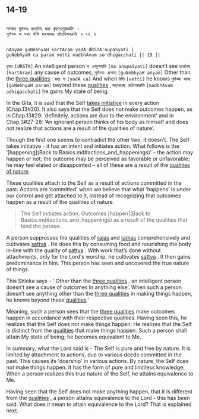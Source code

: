## 14-19


```shloka-sa

नान्यम् गुणेभ्यः कर्तारम् यदा दृष्टाऽनुपष्यति ।
गुणेभ्यः च परम् वेत्ति मद्भावम् सोऽधिगच्छति ॥ १९ ॥

```
```shloka-sa-hk

nAnyam guNebhyaH kartAram yadA dRSTA'nupaSyati |
guNebhyaH ca param vetti madbhAvam so'dhigacchati || 19 ||

```
`दृष्टा` `[dRSTA]` An intelligent person `न अनुपष्यति` `[na anupaSyati]` doesn’t see `कर्तारम्` `[kartAram]` any cause of outcomes, `गुणेभ्यः अन्यम्` `[guNebhyaH anyam]` Other than the 
[three qualities](satva_rajas_tamas)
. `यदा च` `[yadA ca]` And when `वेत्ति` `[vetti]` he knows `गुणेभ्यः परम्` `[guNebhyaH param]` beyond these 
[qualities](satva_rajas_tamas)
, `मद्भावम् अधिगच्छति` `[madbhAvam adhigacchati]` he gains My state of being.

<a name='happenings'></a>
In the Gita, it is said that the Self 
[takes initiative](self_initiates_action)
 in every action (Chap.13#20). It also says that the Self does not make outcomes happen, as in Chap.13#29: ‘definitely, actions are due to the environment’ and in Chap.3#27-28: ‘An ignorant person thinks of his body as himself and does not realize that actions are a result of the qualities of nature’. 

Though the first one seems to contradict the other two, it doesn’t. The Self takes initiative - it has an intent and initiates action. What follows is the ‘[happening](Back to Basics.md#actions_and_happenings)’
– the action may happen or not; the outcome may be perceived as favorable or unfavorable; he may feel elated or disappointed – all of these are a result of the 
[qualities of nature](satva_rajas_tamas_effects).

These qualities attach to the Self as a result of actions committed in the past. Actions are ‘committed’ when we believe that what ‘happens’ is under our control and get attached to it, instead of recognizing that outcomes happen as a result of the qualities of nature.



<a name='applnote_194'></a>
> The Self initiates action. Outcomes 
[happen](Back to Basics.md#actions_and_happenings)
 as a result of the qualities that bind the person.



A person suppresses the qualities of 
[rajas](rajas)
 and 
[tamas](tamas)
 comprehensively and cultivates 
[sattva](sattva)
. He does this by consuming food and nourishing the body in-line with the quality of 
[sattva](sattva)
. With work that’s done without attachments, only for the Lord's worship, he cultivates 
[sattva](sattva)
. It then gains predominance in him. This person has seen and uncovered the true nature of things. 

This Shloka says - ' Other than the 
[three qualities](satva_rajas_tamas)
, an intelligent person doesn’t see a cause of outcomes in anything else’. When such a person doesn’t see anything other than the 
[three qualities](satva_rajas_tamas)
 in making things happen, he knows beyond these 
[qualities](satva_rajas_tamas)
'

Meaning, such a person sees that the 
[three qualities](satva_rajas_tamas)
 make outcomes happen in accordance with their respective qualities. Having seen this, he realizes that the Self does not make things happen. He realizes that the Self is distinct from the 
[qualities](satva_rajas_tamas)
 that make things happen. Such a person shall attain My state of being; he becomes equivalent to Me. 

In summary, what the Lord said is - The Self is pure and free by nature. It is limited by attachment to actions, due to various deeds committed in the past. This causes its 'doership' in various actions. By nature, the Self does not make things happen. It has the form of pure and limitless knowledge. When a person realizes this true nature of the Self, he attains equivalence to Me.

Having seen that the Self does not make anything happen, that it is different from the 
[qualities](satva_rajas_tamas)
, a person attains equivalence to the Lord - this has been said. What does it mean to attain equivalence to the Lord? That is explained next.



